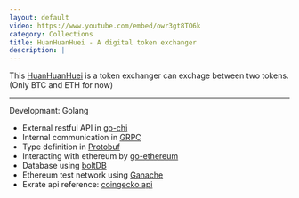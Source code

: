```yaml
---
layout: default
video: https://www.youtube.com/embed/owr3gt8TO6k
category: Collections
title: HuanHuanHuei - A digital token exchanger
description: |
---
```

This [HuanHuanHuei](https://github.com/M1stI4orK7U8y/HuanHuanHuei) is a token exchanger can exchage between two tokens. (Only BTC and ETH for now)

--------------------------------------------------------------------
Developmant: Golang
* External restful API in [go-chi](https://github.com/go-chi/chi)  
* Internal communication in [GRPC](https://github.com/grpc/grpc)  
* Type definition in [Protobuf](https://github.com/protocolbuffers/protobuf)
* Interacting with ethereum by [go-ethereum](https://github.com/ethereum/go-ethereum)  
* Database using [boltDB](https://github.com/boltdb/bolt)  
* Ethereum test network using [Ganache](https://truffleframework.com/ganache)
* Exrate api reference: [coingecko api](https://www.coingecko.com/en/api)
